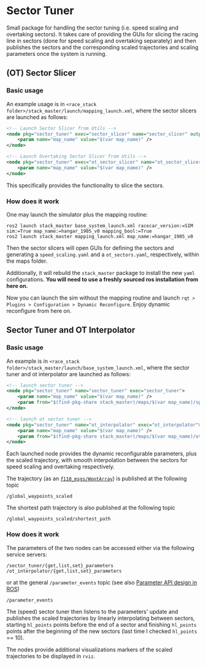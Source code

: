 # Sector Tuner
Small package for handling the sector tuning (i.e. speed scaling and overtaking sectors).
It takes care of providing the GUIs for slicing the racing line in sectors (done for speed scaling and overtaking separately) and then publishes the sectors and the corresponding scaled trajectories and scaling parameters once the system is running. 

## (OT) Sector Slicer
### Basic usage

An example usage is in `<race_stack folder>/stack_master/launch/mapping_launch.xml`, where the sector slicers are launched as follows:
```xml
<!-- Launch Sector Slicer from Utils -->
<node pkg="sector_tuner" exec="sector_slicer" name="sector_slicer" output="screen">
    <param name="map_name" value="$(var map_name)" />
</node>

<!-- Launch Overtaking Sector Slicer from Utils -->
<node pkg="sector_tuner" exec="ot_sector_slicer" name="ot_sector_slicer" output="screen">
    <param name="map_name" value="$(var map_name)" />
</node>
```
This specifically provides the functionality to slice the sectors.

### How does it work

One may launch the simulator plus the mapping routine:
```
ros2 launch stack_master base_system_launch.xml racecar_version:=SIM sim:=True map_name:=hangar_1905_v0 mapping_bool:=True
ros2 launch stack_master mapping_launch.xml map_name:=hangar_1905_v0
```
Then the sector slicers will open GUIs for defining the sectors and generating a `speed_scaling.yaml` and a `ot_sectors.yaml`, respectively, within the maps folder. 

Additionally, it will rebuild the `stack_master` package to install the new `yaml` configurations.
**You will need to use a freshly sourced ros installation from here on.**

Now you can launch the sim without the mapping routine and launch `rqt > Plugins > Configuration > Dynamic Reconfigure`. Enjoy dynamic reconfigure from here on.

## Sector Tuner and OT Interpolator

### Basic usage
An example is in `<race_stack folder>/stack_master/launch/base_system_launch.xml`, where the sector tuner and ot interpolator are launched as follows:
```xml
<!-- launch sector tuner -->
<node pkg="sector_tuner" name="sector_tuner" exec="sector_tuner">
    <param name="map_name" value="$(var map_name)" />
    <param from="$(find-pkg-share stack_master)/maps/$(var map_name)/speed_scaling.yaml" />
</node>

<!-- launch ot sector tuner -->
<node pkg="sector_tuner" name="ot_interpolator" exec="ot_interpolator">
    <param name="map_name" value="$(var map_name)" />
    <param from="$(find-pkg-share stack_master)/maps/$(var map_name)/ot_sectors.yaml" />
</node>
```
Each launched node provides the dynamic reconfigurable parameters, plus the scaled trajectory, with smooth interpolation between the sectors for speed scaling and overtaking respectively.

The trajectory (as an [`f110_msgs/WpntArray`](../../../utilities/libraries/f110_msgs/msg/WpntArray.msg)) is published at the following topic
```
/global_waypoints_scaled
```
The shortest path trajectory is also published at the following topic
```
/global_waypoints_scaled/shortest_path
```

### How does it work

The parameters of the two nodes can be accessed either via the following service servers:
```
/sector_tuner/{get,list,set}_parameters
/ot_interpolator/{get,list,set}_parameters
```
or at the general `/parameter_events` topic (see also [Parameter API design in ROS](https://design.ros2.org/articles/ros_parameters.html))
```
/parameter_events
```
The (speed) sector tuner then listens to the parameters' update and publishes the scaled trajectories by linearly interpolating between sectors, starting `hl_points` points before the end of a sector and finishing `hl_points` points after the beginning of the new sectors (last time I checked `hl_points` == 10).

The nodes provide additional visualizations markers of the scaled trajectories to be displayed in `rviz`.
